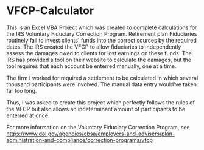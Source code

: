 # VFCP-Calculator

This is an Excel VBA Project which was created to complete calculations for the IRS Voluntary Fiduciary Correction Program.
Retirement plan Fiduciaries routinely fail to invest clients' funds into the correct sources by the required dates.
The IRS created the VFCP to allow fiduciaries to independently assess the damages owed to clients for lost earnings on these funds.
The IRS has provided a tool on their website to calculate the damages, but the tool requires that each account be enterred manually, one at a time.

The firm I worked for required a settlement to be calculated in which several thousand participants were involved. The manual data entry would've taken far too long.

Thus, I was asked to create this project which perfectly follows the rules of the VFCP but also allows an indeterminant amount of participants to be enterred at once.

For more information on the Voluntary Fiduciary Correction Program, see https://www.dol.gov/agencies/ebsa/employers-and-advisers/plan-administration-and-compliance/correction-programs/vfcp
